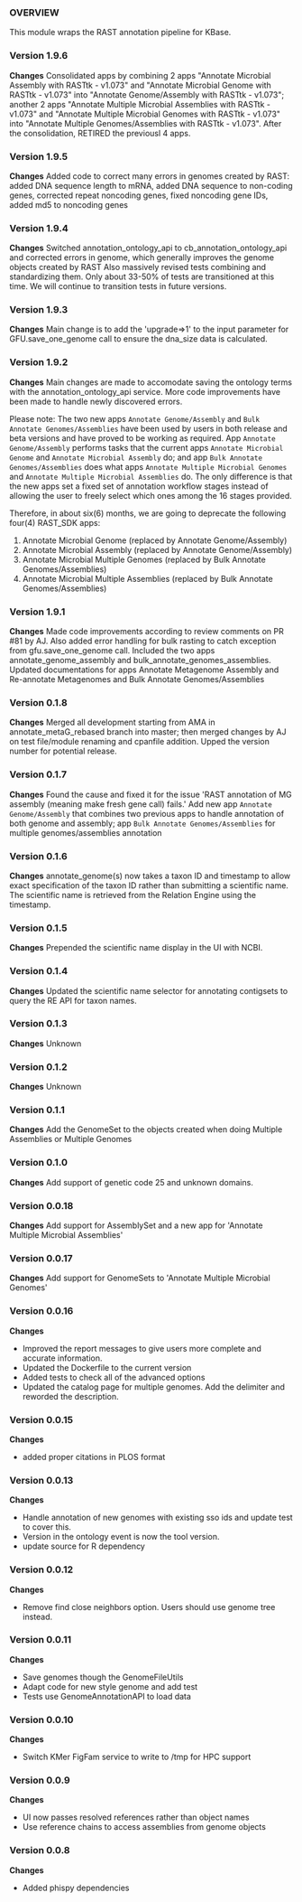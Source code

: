 ### OVERVIEW
This module wraps the RAST annotation pipeline for KBase.

### Version 1.9.6
__Changes__
Consolidated apps by combining 2 apps "Annotate Microbial Assembly with RASTtk - v1.073" and "Annotate Microbial Genome with RASTtk - v1.073" into "Annotate Genome/Assembly with RASTtk - v1.073"; another 2 apps "Annotate Multiple Microbial Assemblies with RASTtk - v1.073" and "Annotate Multiple Microbial Genomes with RASTtk - v1.073" into "Annotate Multiple Genomes/Assemblies with RASTtk - v1.073". After the consolidation, RETIRED the previousl 4 apps.

### Version 1.9.5
__Changes__
Added code to correct many errors in genomes created by RAST: added DNA sequence length to mRNA, added DNA sequence to non-coding genes, corrected repeat noncoding genes, fixed noncoding gene IDs, added md5 to noncoding genes

### Version 1.9.4
__Changes__
Switched annotation_ontology_api to cb_annotation_ontology_api and corrected errors in genome, which generally improves the genome objects created by RAST
Also massively revised tests combining and standardizing them. Only about 33-50% of tests are transitioned at this time. We will continue to transition tests in future versions.

### Version 1.9.3
__Changes__
Main change is to add the 'upgrade=>1' to the input parameter for GFU.save_one_genome call to ensure the dna_size data is calculated. 

### Version 1.9.2
__Changes__
Main changes are made to accomodate saving the ontology terms with the annotation_ontology_api service. More code improvements have been made to handle newly discovered errors.

Please note: The two new apps `Annotate Genome/Assembly` and `Bulk Annotate Genomes/Assemblies` have been used by users in both release and beta versions and have proved to be working as required. App `Annotate Genome/Assembly` performs tasks that the current apps `Annotate Microbial Genome` and `Annotate Microbial Assembly` do; and app `Bulk Annotate Genomes/Assemblies` does what apps `Annotate Multiple Microbial Genomes` and `Annotate Multiple Microbial Assemblies` do. The only difference is that the new apps set a fixed set of annotation workflow stages instead of allowing the user to freely select which ones among the 16 stages provided.

Therefore, in about six(6) months, we are going to deprecate the following four(4) RAST_SDK apps:
1) Annotate Microbial Genome (replaced by Annotate Genome/Assembly)
2) Annotate Microbial Assembly (replaced by Annotate Genome/Assembly)
3) Annotate Microbial Multiple Genomes (replaced by Bulk Annotate Genomes/Assemblies)
3) Annotate Microbial Multiple Assemblies (replaced by Bulk Annotate Genomes/Assemblies)


### Version 1.9.1
__Changes__
Made code improvements according to review comments on PR #81 by AJ.  Also added error handling for bulk rasting to catch exception from gfu.save_one_genome call. Included the two apps annotate_genome_assembly and bulk_annotate_genomes_assemblies. Updated documentations for apps Annotate Metagenome Assembly and Re-annotate Metagenomes and Bulk Annotate Genomes/Assemblies

### Version 0.1.8
__Changes__
Merged all development starting from AMA in annotate_metaG_rebased branch into master; then merged changes by AJ on test file/module renaming and cpanfile addition.
Upped the version number for potential release.

### Version 0.1.7
__Changes__
Found the cause and fixed it for the issue 'RAST annotation of MG assembly (meaning make fresh gene call) fails.'
Add new app `Annotate Genome/Assembly` that combines two previous apps to handle annotation of both genome and assembly; app `Bulk Annotate Genomes/Assemblies` for multiple genomes/assemblies annotation

### Version 0.1.6
__Changes__
annotate_genome(s) now takes a taxon ID and timestamp to allow exact specification of the taxon ID
rather than submitting a scientific name. The scientific name is retrieved from the Relation
Engine using the timestamp.

### Version 0.1.5
__Changes__
Prepended the scientific name display in the UI with NCBI.

### Version 0.1.4
__Changes__
Updated the scientific name selector for annotating contigsets to query the RE API for taxon names.

### Version 0.1.3
__Changes__
Unknown

### Version 0.1.2
__Changes__
Unknown

### Version 0.1.1
__Changes__
Add the GenomeSet to the objects created when doing Multiple Assemblies or Multiple Genomes

### Version 0.1.0
__Changes__
Add support of genetic code 25 and unknown domains.

### Version 0.0.18
__Changes__
Add support for AssemblySet and a new app for 'Annotate Multiple Microbial Assemblies'

### Version 0.0.17
__Changes__
Add support for GenomeSets to 'Annotate Multiple Microbial Genomes'

### Version 0.0.16
__Changes__
- Improved the report messages to give users more complete and accurate information.
- Updated the Dockerfile to the current version
- Added tests to check all of the advanced options
- Updated the catalog page for multiple genomes. Add the delimiter and reworded the description.

### Version 0.0.15
__Changes__
- added proper citations in PLOS format

### Version 0.0.13
__Changes__
- Handle annotation of new genomes with existing sso ids and update test to cover this.
- Version in the ontology event is now the tool version.
- update source for R dependency

### Version 0.0.12
__Changes__
- Remove find close neighbors option. Users should use genome tree instead.

### Version 0.0.11
__Changes__
- Save genomes though the GenomeFileUtils
- Adapt code for new style genome and add test
- Tests use GenomeAnnotationAPI to load data

### Version 0.0.10
__Changes__
- Switch KMer FigFam service to write to /tmp for HPC support

### Version 0.0.9
__Changes__
- UI now passes resolved references rather than object names
- Use reference chains to access assemblies from genome objects

### Version 0.0.8
__Changes__
- Added phispy dependencies
